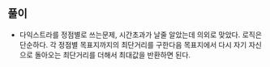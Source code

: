 ## 풀이
- 다익스트라를 정점별로 쓰는문제, 시간초과가 날줄 알았는데 의외로 맞았다. 로직은 단순하다. 각 정점별 목표지까지의 최단거리를 구한다음 목표지에서 다시 자기 자신으로 돌아오는 최단거리를 더해서 최대값을 반환하면 된다.
